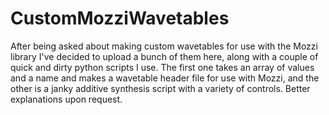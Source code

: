 # CustomMozziWavetables

After being asked about making custom wavetables for use with the Mozzi library I've decided to upload a bunch of them here, along with a couple of quick and dirty python scripts I use. The first one takes an array of values and a name and makes a wavetable header file for use with Mozzi, and the other is a janky additive synthesis script with a variety of controls. Better explanations upon request.  
